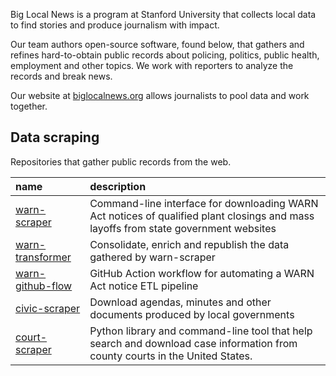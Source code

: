Big Local News is a program at Stanford University that collects local data to find stories and produce journalism with impact.

Our team authors open-source software, found below, that gathers and refines hard-to-obtain public records about policing, politics, public health, employment and other topics. We work with reporters to analyze the records and break news.

Our website at [biglocalnews.org](https://biglocalnews.org/) allows journalists to pool data and work together.

## Data scraping

Repositories that gather public records from the web.

| name             | description                                                                                                                         |
|:-----------------|:------------------------------------------------------------------------------------------------------------------------------------|
| [warn-scraper](https://github.com/biglocalnews/warn-scraper)     | Command-line interface for downloading WARN Act notices of qualified plant closings and mass layoffs from state government websites |
| [warn-transformer](https://github.com/biglocalnews/warn-transformer) | Consolidate, enrich and republish the data gathered by warn-scraper                                                                 |
| [warn-github-flow](https://github.com/biglocalnews/warn-github-flow) | GitHub Action workflow for automating a WARN Act notice ETL pipeline                                                                |
| [civic-scraper](https://github.com/biglocalnews/civic-scraper)    | Download agendas, minutes and other documents produced by local governments                                                         |
| [court-scraper](https://github.com/biglocalnews/court-scraper)    | Python library and command-line tool that help search and download case information from county courts in the United States.        |
